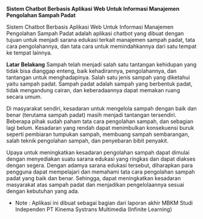 **Sistem Chatbot Berbasis Aplikasi Web Untuk Informasi Manajemen Pengolahan Sampah Padat**

Sistem Chatbot Berbasis Aplikasi Web Untuk Informasi Manajemen Pengolahan Sampah Padat adalah aplikasi chatbot yang dibuat dengan tujuan untuk 
menjadi sarana edukasi terkait manajemen sampah padat, tata cara pengolahannya, dan tata cara untuk memindahkannya dari satu tempat ke tempat lainnya. 

**Latar Belakang**
Sampah telah menjadi salah satu tantangan kehidupan yang tidak bisa dianggap enteng, baik kehadirannya, pengolahannya, dan tantangan untuk menghadapinya.
Salah satu jenis sampah yang diketahui yaitu sampah padat. Sampah padat adalah sampah yang berbentuk padat, tidak mengandung cairan, dan keberadaannya
dapat memakan ruang secara umum.

Di masyarakat sendiri, kesadaran untuk mengelola sampah dengan baik dan benar (terutama sampah padat) masih menjadi tantangan tersendiri. 
Beberapa pihak sudah paham tata cara pengolahan sampah, dan sebagian lagi belum. Kesadaran yang rendah dapat menimbulkan konsekuensi buruk seperti 
pembiaran tumpukan sampah, membuang sampah sembarangan, salah teknik pengolahan sampah, dan penyebaran bibit penyakit.

Upaya untuk meningkatkan kesadaran pengolahan sampah dapat dimulai dengan menyediakan suatu sarana edukasi yang ringkas dan dapat diakses dengan segera.
Dengan adamya sarana edukasi tersebut, diharapkan para pengguna dapat mempelajari dan memahami tata cara pengolahan sampah padat yang baik dan benar.
Sehingga, dapat meningkatkan kesadaran masyarakat atas sampah padat dan menjadikan pengelolaannya sesuai dengan kebutuhan yang ada.



- Note : Aplikasi ini dibuat sebagai bagian dari laporan akhir MBKM Studi Independen PT Kinema Systrans Multimedia (Infinite Learning)
